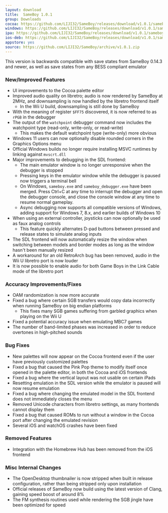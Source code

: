 ```yaml
---
layout: download
title:  SameBoy 1.0.1
group: Downloads
cocoa: https://github.com/LIJI32/SameBoy/releases/download/v1.0.1/sameboy_cocoa_v1.0.1.zip
windows: https://github.com/LIJI32/SameBoy/releases/download/v1.0.1/sameboy_winsdl_v1.0.1.zip
ipa: https://github.com/LIJI32/SameBoy/releases/download/v1.0.1/sameboy_ios_v1.0.1.ipa
ios-deb: https://github.com/LIJI32/SameBoy/releases/download/v1.0.1/sameboy_ios_v1.0.1.deb
appstore: yes
source: https://github.com/LIJI32/SameBoy/archive/v1.0.1.zip
---
```

This version is backwards compatible with save states from SameBoy 0.14.3 and newer, as well as save states from any BESS compliant emulator

### New/Improved Features
* UI improvements to the Cocoa palette editor
* Improved audio quality on libretro; audio is now rendered by SameBoy at 2MHz, and downsampling is now handled by the libretro frontend itself
    * In the Wii U build, downsampling is still done by SameBoy
* With the meaning of register `$FF75` discovered, it is now referred to as `rPGB` in the debugger
* The output of the `watchpoint` debugger command now includes the watchpoint type (read-only, write-only, or read-write)
    * This makes the default watchpoint type (write-only) more obvious
* Windows 11 users can now optionally disable rounded corners in the Graphics Options menu
* Official Windows builds no longer require installing MSVC runtimes by linking against `mvscrt.dll`
* Major improvements to debugging in the SDL frontend:
    * The main emulator window is no longer unresponsive when the debugger is stopped
    * Pressing keys in the emulator window while the debugger is paused now triggers a terminal bell
    * On Windows, `sameboy.exe` and `sameboy_debugger.exe` have been merged. Press Ctrl+C at any time to interrupt the debugger and open the debugger console, and close the console window at any time to resume normal gameplay.
    * Async debugging now supports all compatible versions of Windows, adding support for Windows 7, 8.x, and earlier builds of Windows 10
* When using an external controller, joysticks can now optionally be used as faux analog controls
    * This feature quickly alternates D-pad buttons between pressed and release states to simulate analog inputs
* The SDL frontend will now automatically resize the window when switching between models and border modes as long as the window hasn't been manually resized
* A workaround for an old RetroArch bug has been removed, audio in the Wii U libretro port is now louder
* It is now possible to enable audio for both Game Boys in the Link Cable mode of the libretro port

### Accuracy Improvements/Fixes
* OAM randomization is now more accurate
* Fixed a bug where certain SGB transfers would copy data incorrectly when running SameBoy on big endian platforms
    * This fixes many SGB games suffering from garbled graphics when playing on the Wii U
* Fixed a potential accuracy issue when emulating MBC7 games
* The number of band-limited phases was increased in order to reduce overtones in high-pitched sounds

### Bug Fixes
* New palettes will now appear on the Cocoa frontend even if the user have previously customized palettes
* Fixed a bug that caused the Pink Pop theme to modify itself once opened in the palette editor, in both the Cocoa and iOS frontends
* Fixed a bug where the vertical layout was not usable on certain iPads
* Resetting emulation in the SDL version while the emulator is paused will now resume emulation
* Fixed a bug where changing the emulated model in the SDL frontend does not immediately closes the menu
* Removed Unicode characters from libretro settings, as many frontends cannot display them
* Fixed a bug that caused ROMs to run without a window in the Cocoa port after changing the emulated revision
* Several iOS and watchOS crashes have been fixed

### Removed Features
* Integration with the Homebrew Hub has been removed from the iOS frontend

### Misc Internal Changes
* The OpenDesktop thumbnailer is now stripped when built in release configuration, rather than being stripped only upon installation
* Official releases of SameBoy now build using the latest version of Clang, gaining speed boost of around 8%
* The FM synthesis routines used while rendering the SGB jingle have been optimized for speed